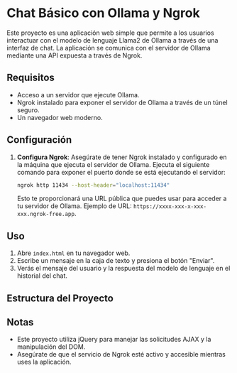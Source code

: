 # Chat Básico con Ollama y Ngrok

Este proyecto es una aplicación web simple que permite a los usuarios interactuar con el modelo de lenguaje Llama2 de Ollama a través de una interfaz de chat. La aplicación se comunica con el servidor de Ollama mediante una API expuesta a través de Ngrok.

## Requisitos

- Acceso a un servidor que ejecute Ollama.
- Ngrok instalado para exponer el servidor de Ollama a través de un túnel seguro.
- Un navegador web moderno.

## Configuración

1. **Configura Ngrok**: Asegúrate de tener Ngrok instalado y configurado en la máquina que ejecuta el servidor de Ollama. Ejecuta el siguiente comando para exponer el puerto donde se está ejecutando el servidor:

    ```sh
    ngrok http 11434 --host-header="localhost:11434"
    ```

    Esto te proporcionará una URL pública que puedes usar para acceder a tu servidor de Ollama. Ejemplo de URL: `https://xxxx-xxx-x-xxx-xxx.ngrok-free.app`.

## Uso

1. Abre `index.html` en tu navegador web.
2. Escribe un mensaje en la caja de texto y presiona el botón "Enviar".
3. Verás el mensaje del usuario y la respuesta del modelo de lenguaje en el historial del chat.

## Estructura del Proyecto



## Notas

- Este proyecto utiliza jQuery para manejar las solicitudes AJAX y la manipulación del DOM.
- Asegúrate de que el servicio de Ngrok esté activo y accesible mientras uses la aplicación.